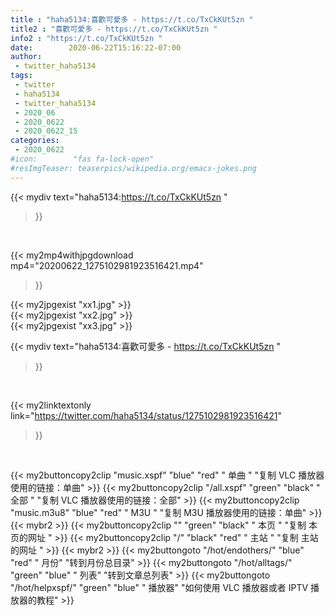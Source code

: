 ```yaml
---
title : "haha5134:喜歡可愛多 - https://t.co/TxCkKUt5zn "
title2 : "喜歡可愛多 - https://t.co/TxCkKUt5zn "
info2 : "https://t.co/TxCkKUt5zn "
date:        2020-06-22T15:16:22-07:00
author:
 - twitter_haha5134
tags:
 - twitter
 - haha5134
 - twitter_haha5134
 - 2020_06
 - 2020_0622
 - 2020_0622_15
categories:
 - 2020_0622
#icon:        "fas fa-lock-open"
#resImgTeaser: teaserpics/wikipedia.org/emacs-jokes.png
---
```


{{< mydiv text="haha5134:https://t.co/TxCkKUt5zn "
>}}
<br>


{{< my2mp4withjpgdownload mp4="20200622_1275102981923516421.mp4"
>}}

{{< my2jpgexist "xx1.jpg" >}}<br>
{{< my2jpgexist "xx2.jpg" >}}<br>
{{< my2jpgexist "xx3.jpg" >}}<br>



{{< mydiv text="haha5134:喜歡可愛多 - https://t.co/TxCkKUt5zn "
>}}
<br>

{{< my2linktextonly link="https://twitter.com/haha5134/status/1275102981923516421"
>}}


<br>

{{< my2buttoncopy2clip "music.xspf"        "blue"   "red"    " 单曲 "  "复制 VLC 播放器使用的链接：单曲" >}} {{< my2buttoncopy2clip "/all.xspf"         "green"  "black"  " 全部 "  "复制 VLC 播放器使用的链接：全部" >}} {{< my2buttoncopy2clip "music.m3u8"        "blue"   "red"    " M3U  "    "复制 M3U 播放器使用的链接：单曲" >}} {{< mybr2 >}} {{< my2buttoncopy2clip ""                  "green"  "black"  " 本页 "    "复制 本页的网址 " >}} {{< my2buttoncopy2clip "/"                 "black"  "red"    " 主站 "    "复制 主站的网址 " >}} {{< mybr2 >}} {{< my2buttongoto      "/hot/endothers/"   "blue"   "red"    " 月份"   "转到月份总目录" >}} {{< my2buttongoto      "/hot/alltags/"     "green"  "blue"   " 列表"   "转到文章总列表" >}} {{< my2buttongoto      "/hot/helpxspf/"    "green"  "blue"   " 播放器" "如何使用 VLC 播放器或者 IPTV 播放器的教程" >}} 
